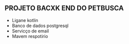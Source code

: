 ## PROJETO BACXK END DO PETBUSCA

- Ligane kotlin
- Banco de dados postgresql
- Servicço de email
- Mavem respotirio
